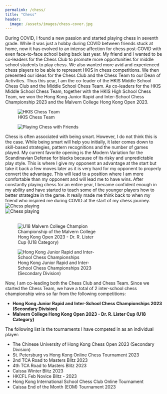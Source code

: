 ```yaml
---
permalink: /chess/
title: "Chess"
header:
  image: /assets/images/chess-cover.jpg
---
```


During COVID, I found a new passion and started playing chess in seventh grade. While it was just a hobby during COVID between friends stuck at home, now it has evolved to an intense affection for chess post-COVID with even face-to-face school being back last year. My friend and I wanted to be co-leaders for the Chess Club to promote more opportunities for middle school students to play chess. We also wanted more avid and experienced chess players to be able to represent HKIS in chess competitions. We then presented our ideas for the Chess Club and the Chess Team to our Dean of Activities. Thus this year, I am the co-leader of the HKIS Middle School Chess Club and the Middle School Chess Team.  As co-leaders for the HKIS Middle School Chess Team, together with the HKIS High School Chess Team, we won the Hong Kong Junior Rapid and Inter-School Chess Championship 2023 and the Malvern College Hong Kong Open 2023.

<figure style="width: 100%" class="align-center">
  <img src="{{ site.url }}{{ site.baseurl }}/assets/images/chess-saint-joseph01.jpg" alt="HKIS Chess Team">
  <figcaption>HKIS Chess Team</figcaption>
</figure>

<figure style="width: 50%" class="align-right">
  <img src="{{ site.url }}{{ site.baseurl }}/assets/images/chess-w-jamison.jpg" alt="Playing Chess with Friends">
</figure>
Chess is often associated with being smart. However, I do not think this is the case. While being smart will help you initially, it later comes down to skill-based strategies, pattern recognitions and the number of games played. My current favorite opening is the Modern Variation for the Scandinavian Defense for blacks because of its risky and unpredictable play style. This is where I give my opponent an advantage at the start but take it back a few moves later as it is very hard for my opponent to properly convert the advantage. This will lead to a position where I am more comfortable than my opponent and will lead me to have wins. After constantly playing chess for an entire year, I became confident enough in my ability and have started to teach some of the younger players how to better strategize in the game. It really made me think back to when my friend who inspired me during COVID at the start of my chess journey.

<div class="row">
  <div class="column" style="width: 50%;">
    <img src="{{ site.url }}{{ site.baseurl }}/assets/images/chess001.jpg" alt="Chess playing">
  </div>
  <div class="column" style="width: 50%;">
    <img src="{{ site.url }}{{ site.baseurl }}/assets/images/chess002.jpg" alt="Chess playing">
  </div>
</div>
<br />

<figure style="width: 50%" class="align-right">
  <img src="{{ site.url }}{{ site.baseurl }}/assets/images/chess-malvern.jpg" alt="U18 Malvern College Champion">
  <figcaption>Championship of the Malvern College Hong Kong Open 2023 - Dr. R. Lister Cup (U18 Category)</figcaption>
</figure>

<figure style="width: 50%" class="align-right">
  <img src="{{ site.url }}{{ site.baseurl }}/assets/images/chess-saint-joseph02.jpg" alt="Hong Kong Junior Rapid and Inter-School Chess Championships">
  <figcaption>Hong Kong Junior Rapid and Inter-School Chess Championships 2023 (Secondary Division)</figcaption>
</figure>

Now, I am co-leading both the Chess Club and Chess Team. Since we started the Chess Team, we have a total of 2 inter-school chess championship wins so far from the following competitions:

* **Hong Kong Junior Rapid and Inter-School Chess Championships 2023 (Secondary Division)**
* **Malvern College Hong Kong Open 2023 - Dr. R. Lister Cup (U18 Category)**

The following list is the tournaments I have competed in as an individual player:

* The Chinese University of Hong Kong Chess Open 2023 (Secondary Division)
* St. Petersburg vs Hong Kong Online Chess Tournament 2023
* 2nd TCA Road to Masters Blitz 2023
* 4th TCA Road to Masters Blitz 2023
* Caissa Winter Blitz 2023
* HKCFL Feb Novice Blitz - 2023
* Hong Kong International School Chess Club Online Tournament
* Caissa End of the Month (EOM) Tournament 2023
